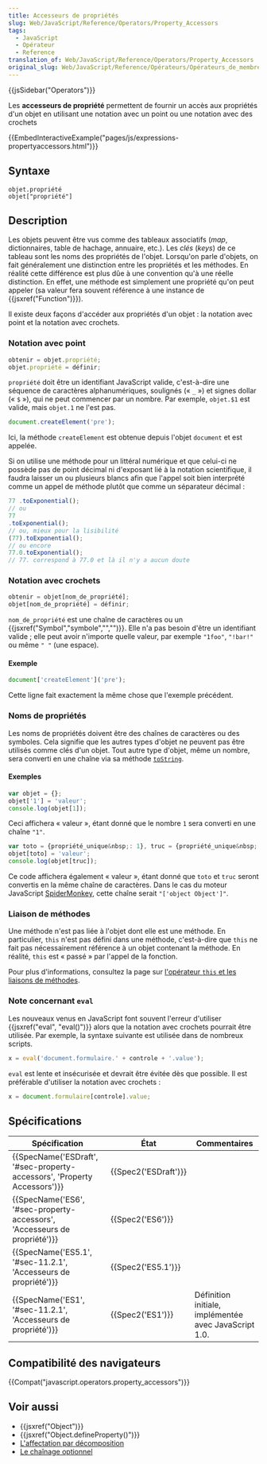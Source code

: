 ```yaml
---
title: Accesseurs de propriétés
slug: Web/JavaScript/Reference/Operators/Property_Accessors
tags:
  - JavaScript
  - Opérateur
  - Reference
translation_of: Web/JavaScript/Reference/Operators/Property_Accessors
original_slug: Web/JavaScript/Reference/Opérateurs/Opérateurs_de_membres
---
```

{{jsSidebar("Operators")}}

Les **accesseurs de propriété** permettent de fournir un accès aux propriétés d'un objet en utilisant une notation avec un point ou une notation avec des crochets

{{EmbedInteractiveExample("pages/js/expressions-propertyaccessors.html")}}

## Syntaxe

    objet.propriété
    objet["propriété"]

## Description

Les objets peuvent être vus comme des tableaux associatifs (_map_, dictionnaires, table de hachage, annuaire, etc.). Les _clés_ (_keys_) de ce tableau sont les noms des propriétés de l'objet. Lorsqu'on parle d'objets, on fait généralement une distinction entre les propriétés et les méthodes. En réalité cette différence est plus dûe à une convention qu'à une réelle distinction. En effet, une méthode est simplement une propriété qu'on peut appeler (sa valeur fera souvent référence à une instance de {{jsxref("Function")}}).

Il existe deux façons d'accéder aux propriétés d'un objet : la notation avec point et la notation avec crochets.

### Notation avec point

```js
obtenir = objet.propriété;
objet.propriété = définir;
```

`propriété` doit être un identifiant JavaScript valide, c'est-à-dire une séquence de caractères alphanumériques, soulignés («&nbsp;`_`&nbsp;») et signes dollar («&nbsp;`$`&nbsp;»), qui ne peut commencer par un nombre. Par exemple, `objet.$1` est valide, mais `objet.1` ne l'est pas.

```js
document.createElement('pre');
```

Ici, la méthode `createElement` est obtenue depuis l'objet `document` et est appelée.

Si on utilise une méthode pour un littéral numérique et que celui-ci ne possède pas de point décimal ni d'exposant lié à la notation scientifique, il faudra laisser un ou plusieurs blancs afin que l'appel soit bien interprété comme un appel de méthode plutôt que comme un séparateur décimal :

```js
77 .toExponential();
// ou
77
.toExponential();
// ou, mieux pour la lisibilité
(77).toExponential();
// ou encore
77.0.toExponential();
// 77. correspond à 77.0 et là il n'y a aucun doute
```

### Notation avec crochets

```js
obtenir = objet[nom_de_propriété];
objet[nom_de_propriété] = définir;
```

`nom_de_propriété` est une chaîne de caractères ou un {{jsxref("Symbol","symbole","","")}}. Elle n'a pas besoin d'être un identifiant valide ; elle peut avoir n'importe quelle valeur, par exemple `"1foo"`, `"!bar!"` ou même `" "` (une espace).

#### Exemple

```js
document['createElement']('pre');
```

Cette ligne fait exactement la même chose que l'exemple précédent.

### Noms de propriétés

Les noms de propriétés doivent être des chaînes de caractères ou des symboles. Cela signifie que les autres types d'objet ne peuvent pas être utilisés comme clés d'un objet. Tout autre type d'objet, même un nombre, sera converti en une chaîne via sa méthode [`toString`](fr/R%c3%a9f%c3%a9rence_de_JavaScript_1.5_Core/Objets_globaux/Object/toString).

#### Exemples

```js
var objet = {};
objet['1'] = 'valeur';
console.log(objet[1]);
```

Ceci affichera «&nbsp;valeur&nbsp;», étant donné que le nombre `1` sera converti en une chaîne `"1"`.

```js
var toto = {propriété_unique&nbsp;: 1}, truc = {propriété_unique&nbsp;: 2}, objet = {};
objet[toto] = 'valeur';
console.log(objet[truc]);
```

Ce code affichera également «&nbsp;valeur&nbsp;», étant donné que `toto` et `truc` seront convertis en la même chaîne de caractères. Dans le cas du moteur JavaScript [SpiderMonkey](fr/SpiderMonkey), cette chaîne serait `"['object Object']"`.

### Liaison de méthodes

Une méthode n'est pas liée à l'objet dont elle est une méthode. En particulier, `this` n'est pas défini dans une méthode, c'est-à-dire que `this` ne fait pas nécessairement référence à un objet contenant la méthode. En réalité, `this` est «&nbsp;passé&nbsp;» par l'appel de la fonction.

Pour plus d'informations, consultez la page sur [l'opérateur `this` et les liaisons de méthodes](/fr/docs/Web/JavaScript/Reference/Opérateurs/L_opérateur_this#Liaison_de_m.C3.A9thodes).

### Note concernant `eval`

Les nouveaux venus en JavaScript font souvent l'erreur d'utiliser {{jsxref("eval", "eval()")}} alors que la notation avec crochets pourrait être utilisée. Par exemple, la syntaxe suivante est utilisée dans de nombreux scripts.

```js
x = eval('document.formulaire.' + controle + '.value');
```

`eval` est lente et insécurisée et devrait être évitée dès que possible. Il est préférable d'utiliser la notation avec crochets&nbsp;:

```js
x = document.formulaire[controle].value;
```

## Spécifications

| Spécification                                                                                        | État                         | Commentaires                                          |
| ---------------------------------------------------------------------------------------------------- | ---------------------------- | ----------------------------------------------------- |
| {{SpecName('ESDraft', '#sec-property-accessors', 'Property Accessors')}}     | {{Spec2('ESDraft')}} |                                                       |
| {{SpecName('ES6', '#sec-property-accessors', 'Accesseurs de propriété')}} | {{Spec2('ES6')}}         |                                                       |
| {{SpecName('ES5.1', '#sec-11.2.1', 'Accesseurs de propriété')}}             | {{Spec2('ES5.1')}}     |                                                       |
| {{SpecName('ES1', '#sec-11.2.1', 'Accesseurs de propriété')}}                 | {{Spec2('ES1')}}         | Définition initiale, implémentée avec JavaScript 1.0. |

## Compatibilité des navigateurs

{{Compat("javascript.operators.property_accessors")}}

## Voir aussi

- {{jsxref("Object")}}
- {{jsxref("Object.defineProperty()")}}
- [L'affectation par décomposition](/fr/docs/Web/JavaScript/Reference/Opérateurs/Affecter_par_décomposition)
- [Le chaînage optionnel](/fr/docs/Web/JavaScript/Reference/Operators/Optional_chaining)
